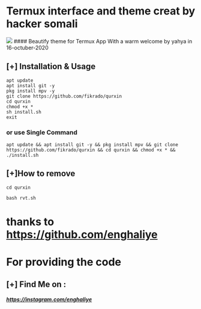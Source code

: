 # Termux interface and theme creat by hacker somali
<img src="https://www.pngkey.com/maxpic/u2w7w7u2i1a9w7e6/" >
#### Beautify theme for Termux App With a warm welcome by yahya in 16-octuber-2020

## [+] Installation & Usage
```
apt update
apt install git -y
pkg install mpv -y
git clone https://github.com/fikrado/qurxin
cd qurxin
chmod +x *
sh install.sh
exit
```
### or use Single Command
```
apt update && apt install git -y && pkg install mpv && git clone https://github.com/fikrado/qurxin && cd qurxin && chmod +x * && ./install.sh
```
## [+]How to remove 
```
cd qurxin

bash rvt.sh
```
# thanks to https://github.com/enghaliye
 # For providing the code

    
## [+] Find Me on :
##### https://instagram.com/enghaliye


